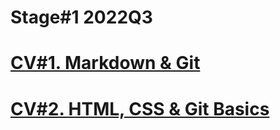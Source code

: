 # Stage#1 2022Q3
# [CV#1. Markdown & Git](https://Spektar001.github.io/rsschool-cv/cv)
# [CV#2. HTML, CSS & Git Basics](https://Spektar001.github.io/rsschool-cv/)